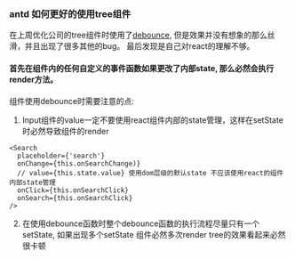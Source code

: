 ### antd 如何更好的使用tree组件  

在上周优化公司的tree组件时使用了[debounce](https://www.lodashjs.com/docs/4.17.5.html#debounce), 但是效果并没有想象的那么丝滑，并且出现了很多其他的bug。 最后发现是自己对react的理解不够。 

#### 首先在组件内的任何自定义的事件函数如果更改了内部state, 那么必然会执行render方法。 ####  

组件使用debounce时需要注意的点: 


1. Input组件的value一定不要使用react组件内部的state管理，这样在setState时必然导致组件的render  

```
<Search
  placeholder={'search'}
  onChange={this.onSearchChange)}
  // value={this.state.value} 使用dom层级的默认state 不应该使用react的组件内部state管理
  onClick={this.onSearchClick}
  onSearch={this.onSearchClick}
/>

``` 
2. 在使用debounce函数时整个debounce函数的执行流程尽量只有一个setState, 如果出现多个setState 组件必然多次render  tree的效果看起来必然很卡顿


